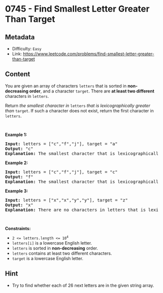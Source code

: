 # 0745 - Find Smallest Letter Greater Than Target

## Metadata

 - Difficulty: `Easy`
 - Link: https://www.leetcode.com/problems/find-smallest-letter-greater-than-target

## Content

<p>You are given an array of characters <code>letters</code> that is sorted in <strong>non-decreasing order</strong>, and a character <code>target</code>. There are <strong>at least two different</strong> characters in <code>letters</code>.</p>

<p>Return <em>the smallest character in </em><code>letters</code><em> that is lexicographically greater than </em><code>target</code>. If such a character does not exist, return the first character in <code>letters</code>.</p>

<p>&nbsp;</p>
<p><strong class="example">Example 1:</strong></p>

<pre>
<strong>Input:</strong> letters = [&quot;c&quot;,&quot;f&quot;,&quot;j&quot;], target = &quot;a&quot;
<strong>Output:</strong> &quot;c&quot;
<strong>Explanation:</strong> The smallest character that is lexicographically greater than &#39;a&#39; in letters is &#39;c&#39;.
</pre>

<p><strong class="example">Example 2:</strong></p>

<pre>
<strong>Input:</strong> letters = [&quot;c&quot;,&quot;f&quot;,&quot;j&quot;], target = &quot;c&quot;
<strong>Output:</strong> &quot;f&quot;
<strong>Explanation:</strong> The smallest character that is lexicographically greater than &#39;c&#39; in letters is &#39;f&#39;.
</pre>

<p><strong class="example">Example 3:</strong></p>

<pre>
<strong>Input:</strong> letters = [&quot;x&quot;,&quot;x&quot;,&quot;y&quot;,&quot;y&quot;], target = &quot;z&quot;
<strong>Output:</strong> &quot;x&quot;
<strong>Explanation:</strong> There are no characters in letters that is lexicographically greater than &#39;z&#39; so we return letters[0].
</pre>

<p>&nbsp;</p>
<p><strong>Constraints:</strong></p>

<ul>
	<li><code>2 &lt;= letters.length &lt;= 10<sup>4</sup></code></li>
	<li><code>letters[i]</code> is a lowercase English letter.</li>
	<li><code>letters</code> is sorted in <strong>non-decreasing</strong> order.</li>
	<li><code>letters</code> contains at least two different characters.</li>
	<li><code>target</code> is a lowercase English letter.</li>
</ul>


## Hint

- Try to find whether each of 26 next letters are in the given string array.

